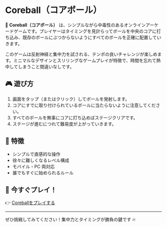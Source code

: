 # Coreball（コアボール）

🎯 **Coreball（コアボール）** は、シンプルながら中毒性のあるオンラインアーケードゲームです。プレイヤーはタイミングを見計らってボールを中央のコアに打ち込み、既存のボールにぶつからないようにすべてのボールを正確に配置していきます。

このゲームは反射神経と集中力を試される、テンポの良いチャレンジが楽しめます。ミニマルなデザインとスリリングなゲームプレイが特徴で、時間を忘れて熱中してしまうこと間違いなしです。

## 🎮 遊び方

1. 画面をタップ（またはクリック）してボールを発射します。
2. コアにすでに取り付けられているボールに当たらないように注意してください。
3. すべてのボールを無事にコアに打ち込めばステージクリアです。
4. ステージが進むにつれて難易度が上がっていきます。

## 🌟 特徴

- シンプルで直感的な操作
- 徐々に難しくなるレベル構成
- モバイル・PC 両対応
- 誰でもすぐに始められるルール

## 🚀 今すぐプレイ！

👉 [Coreballをプレイする](https://kaloodinaz.github.io/coreball-jp/)

---

ぜひ挑戦してみてください！集中力とタイミングが勝負の鍵です 🔥
